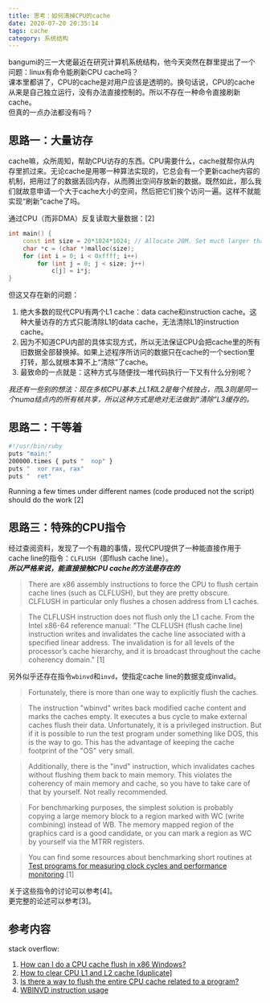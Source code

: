 ```yaml
---
title: 思考：如何清掉CPU的cache
date: 2020-07-20 20:35:14
tags: cache
category: 系统结构
---
```


bangumi的三一大佬最近在研究计算机系统结构，他今天突然在群里提出了一个问题：linux有命令能刷新CPU cache吗？  
课本里都讲了，CPU的cache是对用户应该是透明的。换句话说，CPU的cache从来是自己独立运行，没有办法直接控制的。所以不存在一种命令直接刷新cache。  
但真的一点办法都没有吗？  

## 思路一：大量访存  
cache嘛，众所周知，帮助CPU访存的东西。CPU需要什么，cache就帮你从内存里抓过来。无论cache是用哪一种算法实现的，它总会有一个更新cache内容的机制，把用过了的数据丢回内存，从而腾出空间存放新的数据。既然如此，那么我们就故意申请一个大于cache大小的空间，然后把它们挨个访问一遍。这样不就能实现“刷新”cache了吗。  

通过CPU（而非DMA）反复读取大量数据：[2]  
```c++
int main() {
    const int size = 20*1024*1024; // Allocate 20M. Set much larger than L2
    char *c = (char *)malloc(size);
    for (int i = 0; i < 0xffff; i++)
        for (int j = 0; j < size; j++)
            c[j] = i*j;
}
```

但这又存在新的问题：  
1. 绝大多数的现代CPU有两个L1 cache：data cache和instruction cache。这种大量访存的方式只能清除L1的data cache，无法清除L1的instruction cache。  
2. 因为不知道CPU内部的具体实现方式，所以无法保证CPU会把cache里的所有旧数据全部替换掉。如果上述程序所访问的数据只在cache的一个section里打转，那么就根本算不上“清除”了cache。  
3. 最致命的一点就是：这种方式与随便找一堆代码执行一下又有什么分别呢？  

*我还有一些别的想法：现在多核CPU基本上L1和L2是每个核独占，而L3则是同一个numa结点内的所有核共享，所以这种方式是绝对无法做到“清除”L3缓存的。*

## 思路二：干等着  
```bash
#!/usr/bin/ruby
puts "main:"
200000.times { puts "  nop" }
puts "  xor rax, rax"
puts "  ret"
```
Running a few times under different names (code produced not the script) should do the work  [2]

## 思路三：特殊的CPU指令  
经过查阅资料，发现了一个有趣的事情，现代CPU提供了一种能直接作用于cache line的指令：`CLFLUSH`（即flush cache line）。  
***所以严格来说，能直接接触CPU cache的方法是存在的***  

> There are x86 assembly instructions to force the CPU to flush certain cache lines (such as CLFLUSH), but they are pretty obscure. CLFLUSH in particular only flushes a chosen address from L1 caches.  

> The CLFLUSH instruction does not flush only the L1 cache. From the Intel x86-64 reference manual: "The CLFLUSH (flush cache line) instruction writes and invalidates the cache line associated with a specified linear address. The invalidation is for all levels of the processor’s cache hierarchy, and it is broadcast throughout the cache coherency domain."  [1]

另外似乎还存在指令`wbinvd`和`invd`，使指定cache line的数据变成invalid。

> Fortunately, there is more than one way to explicitly flush the caches.

> The instruction "wbinvd" writes back modified cache content and marks the caches empty. It executes a bus cycle to make external caches flush their data. Unfortunately, it is a privileged instruction. But if it is possible to run the test program under something like DOS, this is the way to go. This has the advantage of keeping the cache footprint of the "OS" very small.

> Additionally, there is the "invd" instruction, which invalidates caches without flushing them back to main memory. This violates the coherency of main memory and cache, so you have to take care of that by yourself. Not really recommended.

> For benchmarking purposes, the simplest solution is probably copying a large memory block to a region marked with WC (write combining) instead of WB. The memory mapped region of the graphics card is a good candidate, or you can mark a region as WC by yourself via the MTRR registers.

> You can find some resources about benchmarking short routines at [Test programs for measuring clock cycles and performance monitoring](https://www.agner.org/optimize/).[1]

关于这些指令的讨论可以参考[4]。  
更完整的论述可以参考[3]。

## 参考内容  
stack overflow:  
1. [How can I do a CPU cache flush in x86 Windows?](https://stackoverflow.com/questions/1756825/how-can-i-do-a-cpu-cache-flush-in-x86-windows)  
2. [How to clear CPU L1 and L2 cache \[duplicate\]
](https://stackoverflow.com/questions/3446138/how-to-clear-cpu-l1-and-l2-cache)  
3. [Is there a way to flush the entire CPU cache related to a program?](https://stackoverflow.com/questions/48527189/is-there-a-way-to-flush-the-entire-cpu-cache-related-to-a-program)  
4. [WBINVD instruction usage](https://stackoverflow.com/questions/6745665/wbinvd-instruction-usage/6745706#6745706)  
